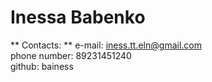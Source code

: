Inessa Babenko
========================
** Contacts: ** 
e-mail: iness.tt.eln@gmail.com </br>
phone number: 89231451240</br>
github: bainess</br>

